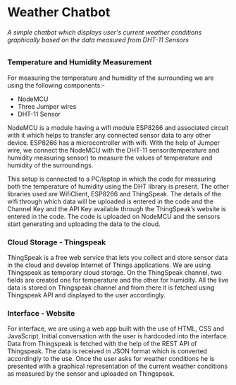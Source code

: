 # Weather Chatbot
###### A simple chatbot which displays user's current weather conditions graphically based on the data measured from DHT-11 Sensors

### Temperature and Humidity Measurement
For measuring the temperature and humidity of the surrounding we are using the following components:-

- NodeMCU
- Three Jumper wires
- DHT-11 Sensor

NodeMCU is a module having a wifi module ESP8266 and associated circuit with it which helps to transfer any connected sensor data to any other device. ESP8266 has a microcontroller with wifi. With the help of Jumper wire, we connect the NodeMCU with the DHT-11 sensor(temperature and humidity measuring sensor) to measure the values of temperature and humidity of the surroundings.

This setup is connected to a PC/laptop in which the code for measuring both the temperature of humidity using the DHT library is present. The other libraries used are WifiClient, ESP8266 and ThingSpeak. The details of the wifi through which data will be uploaded is entered in the code and the Channel Key and the API Key available through the ThingSpeak’s website is entered in the code. The code is uploaded on NodeMCU and the sensors start generating and uploading the data to the cloud.

### Cloud Storage - Thingspeak
ThingSpeak is a free web service that lets you collect and store sensor data in the cloud and develop Internet of Things applications. We are using Thingspeak as temporary cloud storage. On the ThingSpeak channel, two fields are created one for temperature and the other for humidity. All the live data is stored on Thingspeak channel and from there it is fetched using Thingspeak API and displayed to the user accordingly.

### Interface - Website
For interface, we are using a web app built with the use of HTML, CSS and JavaScript. Initial conversation with the user is hardcoded into the interface. Data from Thingspeak is fetched with the help of the REST API of Thingspeak. The data is received in JSON format which is converted accordingly to the use. Once the user asks for weather conditions he is presented with a graphical representation of the current weather conditions as measured by the sensor and uploaded on Thingspeak. 

